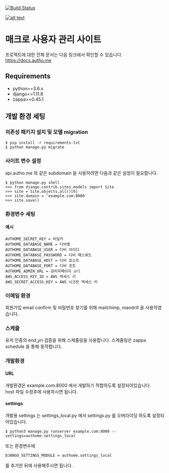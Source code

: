 [![Build Status](https://travis-ci.org/xncbf/authome.svg?branch=django1.11)](https://travis-ci.org/xncbf/authome)

[![alt text](https://authome.s3.amazonaws.com/images/logo/facebook_cover.png)](https://autho.me) 
# 매크로 사용자 관리 사이트
프로젝트에 대한 전체 문서는 다음 링크에서 확인할 수 있습니다. https://docs.autho.me

## Requirements
* python==3.6.x
* django==1.11.8
* zappa>=0.45.1

## 개발 환경 세팅
### 의존성 패키지 설치 및 모델 migration
```
$ pip install -r requirements.txt
$ python manage.py migrate
```

### 사이트 변수 설정
api.autho.me 와 같은 subdomain 을 사용하려면 다음과 같은 설정이 필요합니다.
```
$ python manage.py shell
>>> from django.contrib.sites.models import Site
>>> site = Site.objects.all()[0]
>>> site.domain = 'example.com:8000'
>>> site.save()
```

### 환경변수 세팅
#### 예시
```
AUTHOME_SECRET_KEY = 비밀키
AUTHOME_DATABASE_NAME = 디비명
AUTHOME_DATABASE_USER = 디비 아이디
AUTHOME_DATABASE_PASSWORD = 디비 패스워드
AUTHOME_DATABASE_HOST = 디비 호스트
AUTHOME_DATABASE_PORT = 디비 포트
AUTHOME_ADMIN_URL = 관리자페이지 url
AWS_ACCESS_KEY_ID = AWS 엑세스 키
AWS_SECRET_ACCESS_KEY = AWS 시크릿 엑세스 키
```

### 이메일 환경
회원가입 email confirm 및 비밀번호 찾기를 위해 mailchimp, mandrill 을 사용하였습니다.

### 스케줄
유저 인증의 end_yn 검증을 위해 스케줄링을 사용합니다.
스케줄링은 zappa schedule 을 통해 동작합니다.

### 개발환경
#### URL
개발환경은 example.com:8000 에서 개발하기 적합하도록 설정되어있습니다.  
host 파일 수정후에 사용하시면 됩니다.

#### settings
개발용 settings 는 settings_local.py 에서 settings.py 를 오버라이딩 하도록 설정되어있습니다.
```
$ python3 manage.py runserver example.com:8000 --settings=authome.settings_local
```
또는 환경변수에
```
DJANGO_SETTINGS_MODULE = authome.settings_local
```
를 추가한 뒤에 사용해주시면 됩니다.
